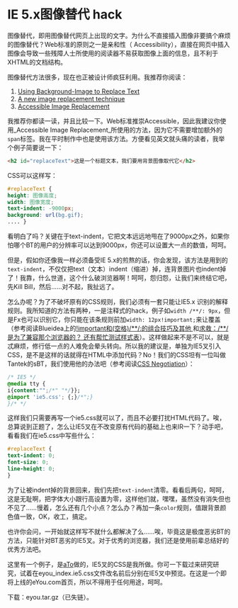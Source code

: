 # IE 5.x图像替代 hack

图像替代，即用图像替代网页上出现的文字。为什么不直接插入图像非要搞个麻烦的图像替代？Web标准的原则之一是亲和性（ Accessibility），直接在网页中插入图像会导致一些残障人士所使用的阅读器不易获取图像上面的信息，且不利于XHTML的文档结构。

图像替代方法很多，现在也正被设计师疯狂利用。我推荐你阅读：

1. [Using Background-Image to Replace Text][0]
2. [A new image replacement technique][1]
3. [Accessible Image Replacement][2]

我推荐你都读一读，并且比较一下。Web标准推崇Accessible，因此我建议你使用_Accessible Image Replacement_所使用的方法，因为它不需要增加额外的`span`标签。我在平时制作中也是使用该方法。方便看见英文就头痛的读者，我举个例子简要说一下：

```html
<h2 id="replaceText">这是一个标题文本，我们要用背景图像取代它</h2>
```

CSS可以这样写：

```css
#replaceText {
height: 图像高度;
width: 图像宽度;
text-indent: -9000px;
background: url(bg.gif);
.... }
```

看明白了吗？关键在于text-indent，它把文本远远地甩在了9000px之外，如果你怕哪个BT的用户的分辨率可以达到9000px，你还可以设置大一点的数值，呵呵。

但是，假如你还像我一样必须备受IE 5.x的煎熬的话，你会发现，该方法是用到的`text-indent`，不仅仅把text（文本）indent（缩进）掉，连背景图片也indent掉了！我靠，什么世道，这个什么破浏览器啊！呵呵，怨归怨，让我们来终结它吧，先Kill Bill，然后……对不起，我扯远了。

怎么办呢？为了不破坏原有的CSS规则，我们必须有一套只能让IE5.x 识别的解释规则。我所知道的方法有两种，一是注释式的hack，例子如`width /**/: 9px`，但是Fx也可以识别它，你只能在该条规则前加`width: 12px!important;`来让覆盖（参考阅读Blueidea上的[!important和(空格)/\*\*/:的组合技巧及其他 ][3]和[求救：/\*\*/是为了兼容那个浏览器的？ 还有帮忙测试样式表][4]）。这样做起来不是不可以，就是忒麻烦，修行低一点的人难免会晕头转向。所以我的建议是，单独为IE5叉引入CSS，是不是这样的话就得在HTML中添加代码？No！我们的CSS坦有一位叫做Tantek的sBT，我们使用他的办法吧（参考阅读[CSS Negotiation][5]）：

```css
/* IE5 */
@media tty {
i{content:"";/*" "*/}};
@import 'ie5.css'; {;}/*";}
}/* */
```

这样我们只需要再写一个ie5.css就可以了，而且不必要打扰HTML代码了。唉，总算说到正题了，怎么让IE5叉在不改变原有代码的基础上也来IR一下？动手吧，看看我们在ie5.css中写些什么：

```css
#replaceText {
text-indent: 0;
font-size: 0;
line-height: 0;
}
```

为了让被indent掉的背景回来，我们先把`text-indent`清零。看看后两句，呵呵，这是无耻啊，把字体大小跟行高设置为零，这样他们就，嘿嘿，虽然没有消失但也不见了……慢着，怎么还有几个小点？怎么办？再加一条`color`规则，值跟背景颜色值一致，OK，收工，搞定。

也许你会问，一开始就这样写不就什么都解决了么……唉，毕竟这是极度恶劣BT的方法，只能针对BT恶劣的IE5叉。对于优秀的浏览器，我们还是使用前辈总结好的优秀方法吧。

这里有一个例子，是[aTo][6]做的，IE5叉的CSS是我所做。你可一下载过来研究研究，试着在eyou_index.ie5.css文件改名前后分别在IE5叉中预览。在这是一个即将上线的eYou.com首页，所以不得用于任何用途，呵呵。

下载：eyou.tar.gz（已失链）。

[0]: http://www.stopdesign.com/articles/replace_text/
[1]: http://www.kryogenix.org/code/browser/lir/
[2]: http://phark.typepad.com/phark/2003/08/accessible_imag.html
[3]: http://www.blueidea.com/bbs/NewsDetail.asp?GroupName=%CD%F8%D5%BE%D7%DB%BA%CF%D7%A8%C0%B8&DaysPrune=60&lp=5&id=1987632
[4]: http://www.blueidea.com/bbs/NewsDetail.asp?GroupName=%CD%F8%D5%BE%D7%DB%BA%CF%D7%A8%C0%B8&DaysPrune=60&lp=5&id=1980631
[5]: http://jjgod.3322.org/2004/10/17/css-negotiation/
[6]: http://www.looho.com/
